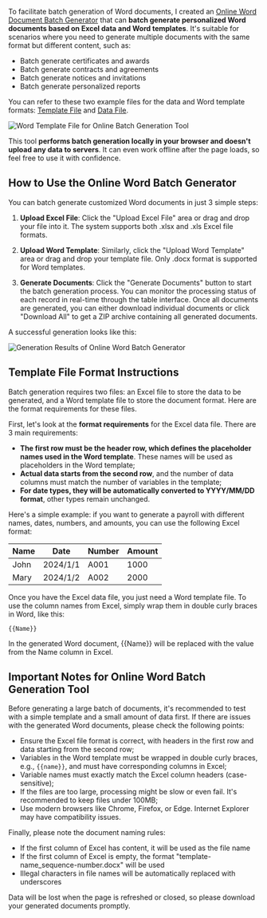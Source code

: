 To facilitate batch generation of Word documents, I created an [Online Word Document Batch Generator](https://gallery.selfboot.cn/en/tools/gendocx) that can **batch generate personalized Word documents based on Excel data and Word templates**. It's suitable for scenarios where you need to generate multiple documents with the same format but different content, such as:

- Batch generate certificates and awards
- Batch generate contracts and agreements
- Batch generate notices and invitations
- Batch generate personalized reports

You can refer to these two example files for the data and Word template formats: [Template File](/files/template.docx) and [Data File](/files/batchdata.xlsx).

![Word Template File for Online Batch Generation Tool](https://slefboot-1251736664.file.myqcloud.com/20241227_ai_gallery_gendocx.png)

This tool **performs batch generation locally in your browser and doesn't upload any data to servers**. It can even work offline after the page loads, so feel free to use it with confidence.

## How to Use the Online Word Batch Generator

You can batch generate customized Word documents in just 3 simple steps:

1. **Upload Excel File**: Click the "Upload Excel File" area or drag and drop your file into it. The system supports both .xlsx and .xls Excel file formats.

2. **Upload Word Template**: Similarly, click the "Upload Word Template" area or drag and drop your template file. Only .docx format is supported for Word templates.

3. **Generate Documents**: Click the "Generate Documents" button to start the batch generation process. You can monitor the processing status of each record in real-time through the table interface. Once all documents are generated, you can either download individual documents or click "Download All" to get a ZIP archive containing all generated documents.

A successful generation looks like this:

![Generation Results of Online Word Batch Generator](https://slefboot-1251736664.file.myqcloud.com/20241227_ai_gallery_gendocx_oper_en.png)

## Template File Format Instructions

Batch generation requires two files: an Excel file to store the data to be generated, and a Word template file to store the document format. Here are the format requirements for these files.

First, let's look at the **format requirements** for the Excel data file. There are 3 main requirements:

- **The first row must be the header row, which defines the placeholder names used in the Word template**. These names will be used as placeholders in the Word template;
- **Actual data starts from the second row**, and the number of data columns must match the number of variables in the template;
- **For date types, they will be automatically converted to YYYY/MM/DD format**, other types remain unchanged.

Here's a simple example: if you want to generate a payroll with different names, dates, numbers, and amounts, you can use the following Excel format:

| Name | Date | Number | Amount |
|------|------|--------|---------|
| John | 2024/1/1 | A001 | 1000 |
| Mary | 2024/1/2 | A002 | 2000 |

Once you have the Excel data file, you just need a Word template file. To use the column names from Excel, simply wrap them in double curly braces in Word, like this:

```
{{Name}}
```

In the generated Word document, {{Name}} will be replaced with the value from the Name column in Excel.

## Important Notes for Online Word Batch Generation Tool

Before generating a large batch of documents, it's recommended to test with a simple template and a small amount of data first. If there are issues with the generated Word documents, please check the following points:

- Ensure the Excel file format is correct, with headers in the first row and data starting from the second row;
- Variables in the Word template must be wrapped in double curly braces, e.g., `{{name}}`, and must have corresponding columns in Excel;
- Variable names must exactly match the Excel column headers (case-sensitive);
- If the files are too large, processing might be slow or even fail. It's recommended to keep files under 100MB;
- Use modern browsers like Chrome, Firefox, or Edge. Internet Explorer may have compatibility issues.

Finally, please note the document naming rules:
- If the first column of Excel has content, it will be used as the file name
- If the first column of Excel is empty, the format "template-name_sequence-number.docx" will be used
- Illegal characters in file names will be automatically replaced with underscores

Data will be lost when the page is refreshed or closed, so please download your generated documents promptly.
